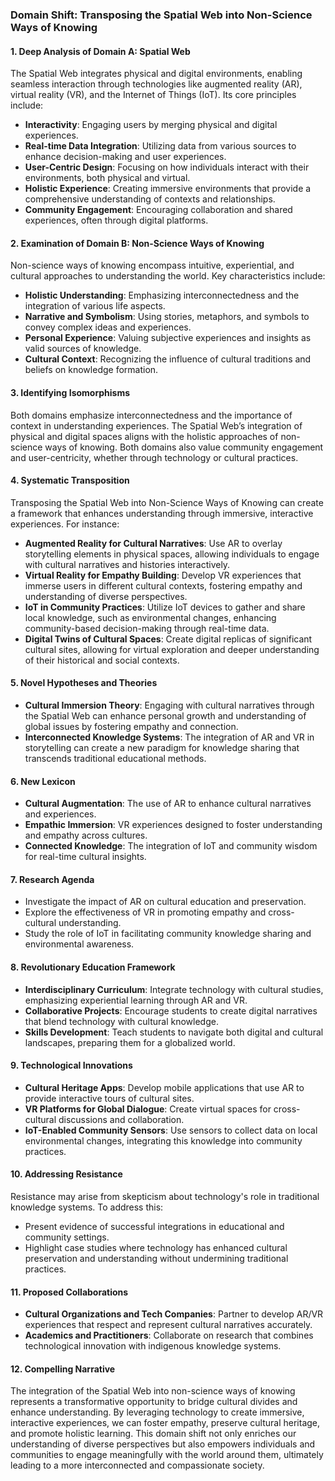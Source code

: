 ### Domain Shift: Transposing the Spatial Web into Non-Science Ways of Knowing

#### 1. Deep Analysis of Domain A: Spatial Web
The Spatial Web integrates physical and digital environments, enabling seamless interaction through technologies like augmented reality (AR), virtual reality (VR), and the Internet of Things (IoT). Its core principles include:

- **Interactivity**: Engaging users by merging physical and digital experiences.
- **Real-time Data Integration**: Utilizing data from various sources to enhance decision-making and user experiences.
- **User-Centric Design**: Focusing on how individuals interact with their environments, both physical and virtual.
- **Holistic Experience**: Creating immersive environments that provide a comprehensive understanding of contexts and relationships.
- **Community Engagement**: Encouraging collaboration and shared experiences, often through digital platforms.

#### 2. Examination of Domain B: Non-Science Ways of Knowing
Non-science ways of knowing encompass intuitive, experiential, and cultural approaches to understanding the world. Key characteristics include:

- **Holistic Understanding**: Emphasizing interconnectedness and the integration of various life aspects.
- **Narrative and Symbolism**: Using stories, metaphors, and symbols to convey complex ideas and experiences.
- **Personal Experience**: Valuing subjective experiences and insights as valid sources of knowledge.
- **Cultural Context**: Recognizing the influence of cultural traditions and beliefs on knowledge formation.

#### 3. Identifying Isomorphisms
Both domains emphasize interconnectedness and the importance of context in understanding experiences. The Spatial Web’s integration of physical and digital spaces aligns with the holistic approaches of non-science ways of knowing. Both domains also value community engagement and user-centricity, whether through technology or cultural practices.

#### 4. Systematic Transposition
Transposing the Spatial Web into Non-Science Ways of Knowing can create a framework that enhances understanding through immersive, interactive experiences. For instance:

- **Augmented Reality for Cultural Narratives**: Use AR to overlay storytelling elements in physical spaces, allowing individuals to engage with cultural narratives and histories interactively.
- **Virtual Reality for Empathy Building**: Develop VR experiences that immerse users in different cultural contexts, fostering empathy and understanding of diverse perspectives.
- **IoT in Community Practices**: Utilize IoT devices to gather and share local knowledge, such as environmental changes, enhancing community-based decision-making through real-time data.
- **Digital Twins of Cultural Spaces**: Create digital replicas of significant cultural sites, allowing for virtual exploration and deeper understanding of their historical and social contexts.

#### 5. Novel Hypotheses and Theories
- **Cultural Immersion Theory**: Engaging with cultural narratives through the Spatial Web can enhance personal growth and understanding of global issues by fostering empathy and connection.
- **Interconnected Knowledge Systems**: The integration of AR and VR in storytelling can create a new paradigm for knowledge sharing that transcends traditional educational methods.

#### 6. New Lexicon
- **Cultural Augmentation**: The use of AR to enhance cultural narratives and experiences.
- **Empathic Immersion**: VR experiences designed to foster understanding and empathy across cultures.
- **Connected Knowledge**: The integration of IoT and community wisdom for real-time cultural insights.

#### 7. Research Agenda
- Investigate the impact of AR on cultural education and preservation.
- Explore the effectiveness of VR in promoting empathy and cross-cultural understanding.
- Study the role of IoT in facilitating community knowledge sharing and environmental awareness.

#### 8. Revolutionary Education Framework
- **Interdisciplinary Curriculum**: Integrate technology with cultural studies, emphasizing experiential learning through AR and VR.
- **Collaborative Projects**: Encourage students to create digital narratives that blend technology with cultural knowledge.
- **Skills Development**: Teach students to navigate both digital and cultural landscapes, preparing them for a globalized world.

#### 9. Technological Innovations
- **Cultural Heritage Apps**: Develop mobile applications that use AR to provide interactive tours of cultural sites.
- **VR Platforms for Global Dialogue**: Create virtual spaces for cross-cultural discussions and collaboration.
- **IoT-Enabled Community Sensors**: Use sensors to collect data on local environmental changes, integrating this knowledge into community practices.

#### 10. Addressing Resistance
Resistance may arise from skepticism about technology's role in traditional knowledge systems. To address this:
- Present evidence of successful integrations in educational and community settings.
- Highlight case studies where technology has enhanced cultural preservation and understanding without undermining traditional practices.

#### 11. Proposed Collaborations
- **Cultural Organizations and Tech Companies**: Partner to develop AR/VR experiences that respect and represent cultural narratives accurately.
- **Academics and Practitioners**: Collaborate on research that combines technological innovation with indigenous knowledge systems.

#### 12. Compelling Narrative
The integration of the Spatial Web into non-science ways of knowing represents a transformative opportunity to bridge cultural divides and enhance understanding. By leveraging technology to create immersive, interactive experiences, we can foster empathy, preserve cultural heritage, and promote holistic learning. This domain shift not only enriches our understanding of diverse perspectives but also empowers individuals and communities to engage meaningfully with the world around them, ultimately leading to a more interconnected and compassionate society.